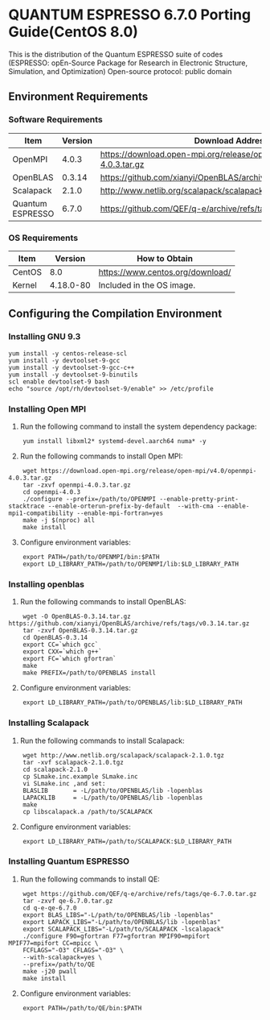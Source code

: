 # QUANTUM ESPRESSO 6.7.0 Porting Guide(CentOS 8.0)
This is the distribution of the Quantum ESPRESSO suite of codes (ESPRESSO: opEn-Source Package for Research in Electronic Structure, Simulation, and Optimization)
Open-source protocol: public domain

## Environment Requirements
### Software Requirements
| Item  | Version  |  Download Address |
| ------------ | ----------- | ------------ |
|  OpenMPI          | 4.0.3  | https://download.open-mpi.org/release/open-mpi/v4.0/openmpi-4.0.3.tar.gz |
|  OpenBLAS         | 0.3.14 | https://github.com/xianyi/OpenBLAS/archive/refs/tags/v0.3.14.tar.gz |
|  Scalapack        | 2.1.0  | http://www.netlib.org/scalapack/scalapack-2.1.0.tgz |
|  Quantum ESPRESSO | 6.7.0  |  https://github.com/QEF/q-e/archive/refs/tags/qe-6.7.0.tar.gz |

### OS Requirements
| Item  | Version  | How to Obtain  |
| ------------ | ------------ | ------------ |
|  CentOS | 8.0  |  https://www.centos.org/download/ |
| Kernel  | 4.18.0-80  |  Included in the OS image. |

## Configuring the Compilation Environment

### Installing GNU 9.3


    yum install -y centos-release-scl
    yum install -y devtoolset-9-gcc
    yum install -y devtoolset-9-gcc-c++
    yum install -y devtoolset-9-binutils
    scl enable devtoolset-9 bash
    echo "source /opt/rh/devtoolset-9/enable" >> /etc/profile
### Installing Open MPI
1. Run the following command to install the system dependency package:
```
    yum install libxml2* systemd-devel.aarch64 numa* -y
```
2. Run the following commands to install Open MPI:
```
    wget https://download.open-mpi.org/release/open-mpi/v4.0/openmpi-4.0.3.tar.gz
    tar -zxvf openmpi-4.0.3.tar.gz
    cd openmpi-4.0.3
    ./configure --prefix=/path/to/OPENMPI --enable-pretty-print-stacktrace --enable-orterun-prefix-by-default  --with-cma --enable-mpi1-compatibility --enable-mpi-fortran=yes
    make -j $(nproc) all
    make install
```
3. Configure environment variables:

```
    export PATH=/path/to/OPENMPI/bin:$PATH
    export LD_LIBRARY_PATH=/path/to/OPENMPI/lib:$LD_LIBRARY_PATH
```
### Installing openblas
1. Run the following commands to install OpenBLAS:
```
    wget -O OpenBLAS-0.3.14.tar.gz https://github.com/xianyi/OpenBLAS/archive/refs/tags/v0.3.14.tar.gz 
    tar -zxvf OpenBLAS-0.3.14.tar.gz
    cd OpenBLAS-0.3.14
	export CC=`which gcc`
	export CXX=`which g++`
	export FC=`which gfortran`
    make
    make PREFIX=/path/to/OPENBLAS install
```
2. Configure environment variables:
```
    export LD_LIBRARY_PATH=/path/to/OPENBLAS/lib:$LD_LIBRARY_PATH
```
### Installing Scalapack
1. Run the following commands to install Scalapack:

```
    wget http://www.netlib.org/scalapack/scalapack-2.1.0.tgz
    tar -xvf scalapack-2.1.0.tgz
    cd scalapack-2.1.0
    cp SLmake.inc.example SLmake.inc
	vi SLmake.inc ,and set:
	BLASLIB       = -L/path/to/OPENBLAS/lib -lopenblas
	LAPACKLIB     = -L/path/to/OPENBLAS/lib -lopenblas
    make
    cp libscalapack.a /path/to/SCALAPACK
```
2. Configure environment variables:
```
	export LD_LIBRARY_PATH=/path/to/SCALAPACK:$LD_LIBRARY_PATH
```
### Installing Quantum ESPRESSO
1. Run the following commands to install QE:
```
    wget https://github.com/QEF/q-e/archive/refs/tags/qe-6.7.0.tar.gz
    tar -zxvf qe-6.7.0.tar.gz
    cd q-e-qe-6.7.0
    export BLAS_LIBS="-L/path/to/OPENBLAS/lib -lopenblas"
	export LAPACK_LIBS="-L/path/to/OPENBLAS/lib -lopenblas"
	export SCALAPACK_LIBS="-L/path/to/SCALAPACK -lscalapack"
	./configure F90=gfortran F77=gfortran MPIF90=mpifort MPIF77=mpifort CC=mpicc \
	FCFLAGS="-O3" CFLAGS="-O3" \
	--with-scalapack=yes \
	--prefix=/path/to/QE
	make -j20 pwall
	make install
```
2. Configure environment variables:
```
    export PATH=/path/to/QE/bin:$PATH
```

